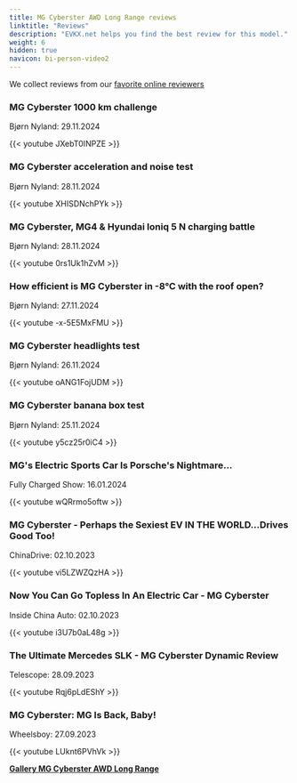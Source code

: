```yaml
---
title: MG Cyberster AWD Long Range reviews
linktitle: "Reviews"
description: "EVKX.net helps you find the best review for this model."
weight: 6
hidden: true
navicon: bi-person-video2
---
```

We collect reviews from our [favorite online reviewers](../../../../../guides/evreviewers/)

<div class="container text-center shadow p-2 pe-4 mb-5 bg-body-tertiary rounded border">
<h3>MG Cyberster 1000 km challenge</h3>
<p>Bjørn Nyland: 29.11.2024</p>

{{< youtube JXebT0INPZE >}}

</div>
<div class="container text-center shadow p-2 pe-4 mb-5 bg-body-tertiary rounded border">
<h3>MG Cyberster acceleration and noise test</h3>
<p>Bjørn Nyland: 28.11.2024</p>

{{< youtube XHISDNchPYk >}}

</div>
<div class="container text-center shadow p-2 pe-4 mb-5 bg-body-tertiary rounded border">
<h3>MG Cyberster, MG4 &amp; Hyundai Ioniq 5 N charging battle</h3>
<p>Bjørn Nyland: 28.11.2024</p>

{{< youtube 0rs1Uk1hZvM >}}

</div>
<div class="container text-center shadow p-2 pe-4 mb-5 bg-body-tertiary rounded border">
<h3>How efficient is MG Cyberster in -8°C with the roof open?</h3>
<p>Bjørn Nyland: 27.11.2024</p>

{{< youtube -x-5E5MxFMU >}}

</div>
<div class="container text-center shadow p-2 pe-4 mb-5 bg-body-tertiary rounded border">
<h3>MG Cyberster headlights test</h3>
<p>Bjørn Nyland: 26.11.2024</p>

{{< youtube oANG1FojUDM >}}

</div>
<div class="container text-center shadow p-2 pe-4 mb-5 bg-body-tertiary rounded border">
<h3>MG Cyberster banana box test</h3>
<p>Bjørn Nyland: 25.11.2024</p>

{{< youtube y5cz25r0iC4 >}}

</div>
<div class="container text-center shadow p-2 pe-4 mb-5 bg-body-tertiary rounded border">
<h3>MG's Electric Sports Car Is Porsche's Nightmare...</h3>
<p>Fully Charged Show: 16.01.2024</p>

{{< youtube wQRrmo5oftw >}}

</div>
<div class="container text-center shadow p-2 pe-4 mb-5 bg-body-tertiary rounded border">
<h3>MG Cyberster - Perhaps the Sexiest EV IN THE WORLD…Drives Good Too!</h3>
<p>ChinaDrive: 02.10.2023</p>

{{< youtube vi5LZWZQzHA >}}

</div>
<div class="container text-center shadow p-2 pe-4 mb-5 bg-body-tertiary rounded border">
<h3>Now You Can Go Topless In An Electric Car - MG Cyberster</h3>
<p>Inside China Auto: 02.10.2023</p>

{{< youtube i3U7b0aL48g >}}

</div>
<div class="container text-center shadow p-2 pe-4 mb-5 bg-body-tertiary rounded border">
<h3>The Ultimate Mercedes SLK - MG Cyberster Dynamic Review</h3>
<p>Telescope: 28.09.2023</p>

{{< youtube Rqj6pLdEShY >}}

</div>
<div class="container text-center shadow p-2 pe-4 mb-5 bg-body-tertiary rounded border">
<h3>MG Cyberster: MG Is Back, Baby!</h3>
<p>Wheelsboy: 27.09.2023</p>

{{< youtube LUknt6PVhVk >}}

</div>
<div class="mt-3 mb-3">
<a href="../gallery/" class="text-decoration-none text-black">
<strong><i class="bi-arrow-left"></i>Gallery  </strong>
</a>
<a href="../" class="text-decoration-none text-black float-end">
<strong>MG Cyberster AWD Long Range <i class="bi-arrow-right"></i></strong>
</a>
</div>
